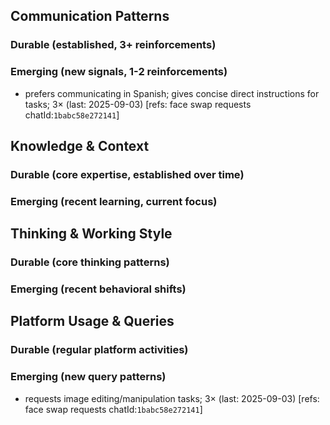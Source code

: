## Communication Patterns
### Durable (established, 3+ reinforcements)

### Emerging (new signals, 1-2 reinforcements)
- prefers communicating in Spanish; gives concise direct instructions for tasks; 3× (last: 2025-09-03) [refs: face swap requests chatId:`1babc58e272141`]

## Knowledge & Context
### Durable (core expertise, established over time)

### Emerging (recent learning, current focus)

## Thinking & Working Style
### Durable (core thinking patterns)

### Emerging (recent behavioral shifts)

## Platform Usage & Queries
### Durable (regular platform activities)

### Emerging (new query patterns)
- requests image editing/manipulation tasks; 3× (last: 2025-09-03) [refs: face swap requests chatId:`1babc58e272141`]